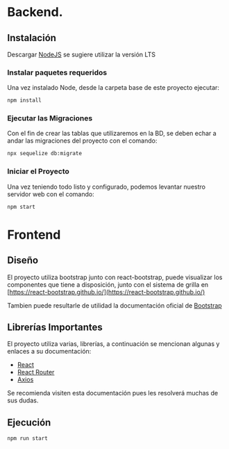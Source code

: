 # Backend.

## Instalación

Descargar [NodeJS](https://nodejs.org/es/) se sugiere utilizar la versión LTS

### Instalar paquetes requeridos
Una vez instalado Node, desde la carpeta base de este proyecto ejecutar:
```bash
npm install
```
### Ejecutar las Migraciones

Con el fin de crear las tablas que utilizaremos en la BD, se deben echar a andar las migraciones del proyecto con el comando:

```bash
npx sequelize db:migrate
```

### Iniciar el Proyecto

Una vez teniendo todo listo y configurado, podemos levantar nuestro servidor web con el comando:

```bash
npm start
```
# Frontend
## Diseño

El proyecto utiliza bootstrap junto con react-bootstrap, puede visualizar los componentes que tiene a disposición, junto con el sistema de grilla en [https://react-bootstrap.github.io/](https://react-bootstrap.github.io/)

Tambien puede resultarle de utilidad la documentación oficial de [Bootstrap](https://getbootstrap.com/)

## Librerías Importantes

El proyecto utiliza varias, librerías, a continuación se mencionan algunas y enlaces a su documentación:

- [React](https://reactjs.org/docs/getting-started.html)
- [React Router](https://reactrouter.com/web/guides/quick-start)
- [Axios](https://axios-http.com/docs/intro)

Se recomienda visiten esta documentación pues les resolverá muchas de sus dudas.


## Ejecución

```bash
npm run start
```
